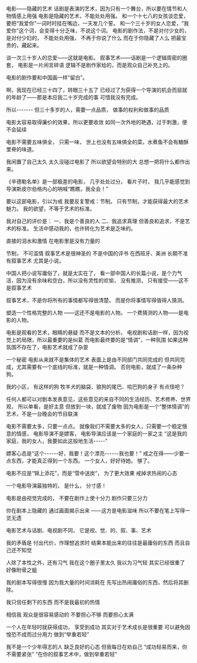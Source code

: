 电影——隐藏的艺术
  话剧是表演的艺术，因为只有一个舞台，所以要在情节和人物情感上用强
电影是隐藏的艺术，不能处处用强。
 和一个十七八的女孩谈恋爱，要把“我爱你”一词时时挂在嘴边，一天发几个誓。
 和一个三十岁的女人恋爱，“我爱你”这个词，会变得十分乏味，不说这个词。
电影的剧作法，不是对付少女的，是对付少妇的，
不能处处用强，
不再于你说了什么
而在于你隐藏了人么
把最宝贵的，藏起来。
 
谈一次三十岁人的恋爱——这就是电影。
叙事艺术——话剧是一个逻辑周密的圈套，
电影是一片闲言碎语
逻辑不是剧作家给的，而是观众自己补充上的。
 
电影的剧作要和中国画一样“留白”。
 
啊，我现在已经三十四了，转眼三十五了
 已经过了为获得一个导演的机会而屈就的年龄了——那是本应我二十岁完成的事
可惜我没有完成。
 
所以-------
但三十多岁的人，需要一点品质，
做事的权利和做事的品质
 
电影太容易取得廉价的效果，所以更要收敛
如同一次外地的艳遇，过于刺激，便不会延续
 
电影不需要五味俱全，
只需一味，
世上也没有五味俱全的菜，水煮鱼不会有糖酥里脊的味道。
 
我闲置了自己太久
太久没碰过电影了
所以欲望会特别的大
总想一把将什么都作出来。
 
《辛德勒名单》是一部极差的电影，
几乎处处过分，
看片子时，
我几乎能感觉到导演斯皮尔伯格内心的呐喊“瞧瞧，我全会！”
 
要以这部电影，引以为戒
我要反复警戒：节制。
只有节制，才能获得最大的艺术魅力。
我的欲望，不等于艺术的标准。
 
我对自己的评价是：
一、我是个善良的人
二、我追求真理
但善良和追求，不是艺术的标准。
生活中感动我的，也许转化为艺术是乏味的。
 
直接的泪水和激情
在电影里是没有力量的
 
节制，
不可滥情
叙事艺术是很神圣的
不是中国的评书
在西班牙、美洲
长期不准有叙事艺术
尤其是小说。
 
中国人把小说写庸俗了，就是太实在了，
 看一部中国人的长篇小说，是个力气活，因为没有余味和空白，所以没有灵性的欢愉，
没有推测，
只有接受——这不是叙事艺术
 
叙事艺术，不是你将所有的事情都写得很清楚。
而是你将事情写得值得人猜测。
 
塑造一个性格完整的人物
——这还不是电影的人物。
一个费猜测的人物——是电影的人物。
 
电影是观看的艺术，眼睛的悬疑
而不是文本的分析。
电视剧和话剧一样，因为视觉上的局限，所以最重要的是纠葛
而电影最终要的是“情调”，一种氛围
如果这种氛围不存在了，电影艺术就成了杂耍
 
一个秘密
电影从来就不是集体的艺术
表面上是由不同部门共同完成的
但共同完成，尤其需要有一个底线的标准，就是一种情调。
否则电影，就成了一条杂种狗。
 
我的小区，
有这样的狗
牧羊犬的脑袋、狼狗的尾巴、哈巴狗的身子
有点怪吧？
 
 任何人都可以对剧本发表意见，这些意见的来自不同的生活经历、艺术修养、世界观，
所以单看，是好主意
但放到一块，就成了废物
因为电影是一个“整体情调”的艺术，不是一台晚会的节目联演
 
电影不需要太多，只要一点点。
就像我们不需要太多的女人，只需要一个稳定惬意的情感，
电影导演不是嫖客，
电影导演应该是一个家庭的一家之主
“这是我的家庭，我的女人，我要如此这般地生活-----”
 
嫖客心态是“这个------好，我要！这个漂亮------我也要！”
戒之在得——少要一点东西，才能真正得到一个东西。
一个女人，好好待她。
够了。
 
电影不应是“锦上添花”，而是“雪中送炭”，
为了更大效果
戒掉求热闹的心态
 
一个电影导演最独特的，
是什么，
分寸感！
 
电影是由视觉完成的，
不要在剧作上使十分力
剧作只要三分力
 
你在剧本上隐藏的
通过画面揭示出来
——这方是电影滋味
所以不要在笔上写得一览无遗
 
电影艺术与话剧、电视剧不同，
它是视、觉、的、叙、事、艺术
 
我的矛盾是
付出代价，作理想追求时
结果本能出来的往往是最庸俗的东西
而且自己还不知觉
 
人除了本性之外，还有习气
我在这个圈子里太久
我以为习气轻 其实已经很重了
好像附骨之蛆
 
我的剧本写得很慢
因为我大量的时间消耗在
先写出热闹庸俗的东西，然后将其删除。
 
我只信任剩下的东西
而不是我最初的热情
 
相信我
观众是很容易感动的
不要担心不够
而要担心太满
 
一个人在年轻时就获得成功，
享受到成功
其实对于艺术成长是很重要
可以避免因惶恐不成而过分用力
做到“举重若轻”
 
我不是一个少年得志的人
缺乏良好的心态
但我每日在劝自己
“成功轻易而来，你不需要紧张”
“在你的叙事艺术中，做到举重若轻”
 
 
 
 
 
 
 
 
 
 
 
 
 
 
